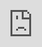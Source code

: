 # music-transcription
<video width="600" controls>
  <source src="https://drive.google.com/file/d/1crdvczmAHsjuTCNnU1jxFkyApXJZq3EC/view?usp=drive_link" type="video/mp4">
  Your browser does not support the video tag.
</video>

<iframe src="https://eoinmooremath.wistia.com/medias/h2ezrxm67a" width="640" height="360" allowfullscreen></iframe>

<iframe allow="fullscreen" allowfullscreen height="100%" src="https://streamable.com/e/b0jdr1?loop=0" width="100%" style="border:none; width:100%; height:100%; position:absolute; left:0px; top:0px; overflow:hidden;"></iframe>
